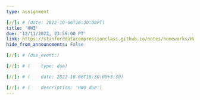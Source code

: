```yaml
---
type: assignment

[//]: # (date: 2022-10-06T16:30:00PT)
title: 'HW3'
due: '12/11/2022, 23:59:00 PT'
link: https://stanforddatacompressionclass.github.io/notes/homeworks/HW3.html
hide_from_announcments: False

[//]: # (due_event:)

[//]: # (    type: due)

[//]: # (    date: 2022-10-06T16:30:00+5:30)

[//]: # (    description: 'HW0 due')
---
```

